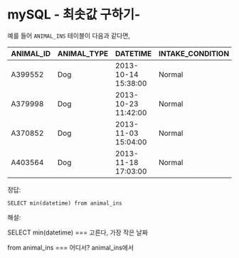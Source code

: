 #  mySQL - 최솟값 구하기-

예를 들어 `ANIMAL_INS` 테이블이 다음과 같다면,

| ANIMAL_ID | ANIMAL_TYPE | DATETIME            | INTAKE_CONDITION | NAME     | SEX_UPON_INTAKE |
| --------- | ----------- | ------------------- | ---------------- | -------- | --------------- |
| A399552   | Dog         | 2013-10-14 15:38:00 | Normal           | Jack     | Neutered Male   |
| A379998   | Dog         | 2013-10-23 11:42:00 | Normal           | Disciple | Intact Male     |
| A370852   | Dog         | 2013-11-03 15:04:00 | Normal           | Katie    | Spayed Female   |
| A403564   | Dog         | 2013-11-18 17:03:00 | Normal           | Anna     | Spayed Female   |

정답:

~~~mysql
SELECT min(datetime) from animal_ins
~~~

해설: 

SELECT min(datetime) === 고른다, 가장 작은 날짜

from animal_ins === 어디서? animal_ins에서